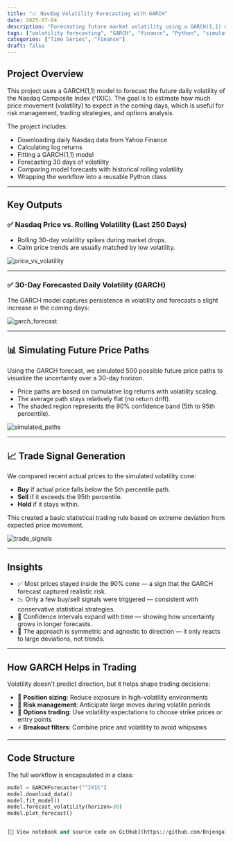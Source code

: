 ```yaml
---
title: "📈 Nasdaq Volatility Forecasting with GARCH"
date: 2025-07-04
description: "Forecasting future market volatility using a GARCH(1,1) model on Nasdaq (^IXIC) returns"
tags: ["volatility forecasting", "GARCH", "finance", "Python", "simulation", "trading"]
categories: ["Time Series", "Finance"]
draft: false
---
```


## Project Overview

This project uses a GARCH(1,1) model to forecast the future daily volatility of the Nasdaq Composite Index (^IXIC). The goal is to estimate how much price movement (volatility) to expect in the coming days, which is useful for risk management, trading strategies, and options analysis.

The project includes:

- Downloading daily Nasdaq data from Yahoo Finance
- Calculating log returns
- Fitting a GARCH(1,1) model
- Forecasting 30 days of volatility
- Comparing model forecasts with historical rolling volatility
- Wrapping the workflow into a reusable Python class

---

## Key Outputs

### ✅ Nasdaq Price vs. Rolling Volatility (Last 250 Days)

- Rolling 30-day volatility spikes during market drops.
- Calm price trends are usually matched by low volatility.

![price_vs_volatility](price_vs_volatility.png)

---

### ✅ 30-Day Forecasted Daily Volatility (GARCH)

The GARCH model captures persistence in volatility and forecasts a slight increase in the coming days:

![garch_forecast](garch_forecast.png)

---

## 📊 Simulating Future Price Paths

Using the GARCH forecast, we simulated 500 possible future price paths to visualize the uncertainty over a 30-day horizon.

- Price paths are based on cumulative log returns with volatility scaling.
- The average path stays relatively flat (no return drift).
- The shaded region represents the 90% confidence band (5th to 95th percentile).

![simulated_paths](simulated_paths.png)

---

## 📈 Trade Signal Generation

We compared recent actual prices to the simulated volatility cone:

- **Buy** if actual price falls below the 5th percentile path.
- **Sell** if it exceeds the 95th percentile.
- **Hold** if it stays within.

This created a basic statistical trading rule based on extreme deviation from expected price movement.

![trade_signals](trade_signals.png)

---

## Insights

- ✅ Most prices stayed inside the 90% cone — a sign that the GARCH forecast captured realistic risk.
- 📉 Only a few buy/sell signals were triggered — consistent with conservative statistical strategies.
- 🧠 Confidence intervals expand with time — showing how uncertainty grows in longer forecasts.
- 🔄 The approach is symmetric and agnostic to direction — it only reacts to large deviations, not trends.

---

## How GARCH Helps in Trading

Volatility doesn't predict direction, but it helps shape trading decisions:

- 📏 **Position sizing**: Reduce exposure in high-volatility environments
- 🧠 **Risk management**: Anticipate large moves during volatile periods
- 💸 **Options trading**: Use volatility expectations to choose strike prices or entry points
- ⚡ **Breakout filters**: Combine price and volatility to avoid whipsaws

---

## Code Structure

The full workflow is encapsulated in a class:

```python
model = GARCHForecaster("^IXIC")
model.download_data()
model.fit_model()
model.forecast_volatility(horizon=30)
model.plot_forecast()


[🔗 View notebook and source code on GitHub](https://github.com/Bnjenga1/nasdaq-volatility-garch)